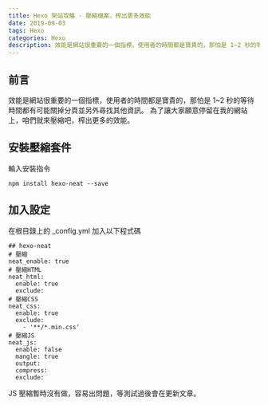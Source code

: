 ```yaml
---
title: Hexo 架站攻略 - 壓縮檔案，榨出更多效能
date: 2019-09-03
tags: Hexo
categories: Hexo
description: 效能是網站很重要的一個指標，使用者的時間都是寶貴的，那怕是 1~2 秒的等待時間都有可能關掉分頁並另外尋找其他資訊。為了讓大家願意停留在我的網站上，咱們就來壓縮吧，榨出更多的效能。
---
```


## 前言
效能是網站很重要的一個指標，使用者的時間都是寶貴的，那怕是 1~2 秒的等待時間都有可能關掉分頁並另外尋找其他資訊。
為了讓大家願意停留在我的網站上，咱們就來壓縮吧，榨出更多的效能。
<!-- more -->
## 安裝壓縮套件
輸入安裝指令
```
npm install hexo-neat --save
```

## 加入設定
在根目錄上的 _config.yml 加入以下程式碼
```
## hexo-neat
# 壓縮
neat_enable: true
# 壓縮HTML
neat_html:
  enable: true
  exclude:
# 壓縮CSS
neat_css:
  enable: true
  exclude:
    - '**/*.min.css'
# 壓縮JS
neat_js:
  enable: false
  mangle: true
  output:
  compress:
  exclude:
```
JS 壓縮暫時沒有做，容易出問題，等測試過後會在更新文章。
